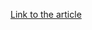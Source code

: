 [Link to the article](https://cybersecuritynews.com/lumma-stealer-evolves-with-new-powershell-tools/)
